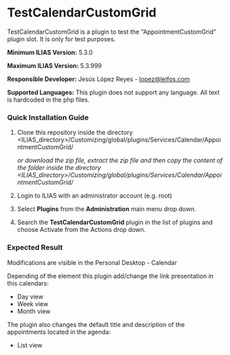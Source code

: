 # TestCalendarCustomGrid

TestCalendarCustomGrid is a plugin to test the "AppointmentCustomGrid" plugin slot. It is only for test purposes.

**Minimum ILIAS Version:**
5.3.0

**Maximum ILIAS Version:**
5.3.999

**Responsible Developer:**
Jesús López Reyes - lopez@leifos.com

**Supported Languages:**
This plugin does not support any language. All text is hardcoded in the php files. 

### Quick Installation Guide
1. Clone this repository inside the directory <ILIAS_directory>/Customizing/global/plugins/Services/Calendar/AppointmentCustomGrid/
   
    _or download the zip file, extract the zip file and then copy the content of the folder inside the directory <ILIAS_directory>/Customizing/global/plugins/Services/Calendar/AppointmentCustomGrid/_   
2. Login to ILIAS with an administrator account (e.g. root)
3. Select **Plugins** from the **Administration** main menu drop down.
4. Search the **TestCalendarCustomGrid** plugin in the list of plugins and choose Activate from the Actions drop down.



### Expected Result

Modifications are visible in the Personal Desktop - Calendar

Depending of the element this plugin add/change the link presentation in this calendars:
 - Day view
 - Week view
 - Month view
 
The plugin also changes the default title and description of the appointments located in the agenda: 
  - List view
